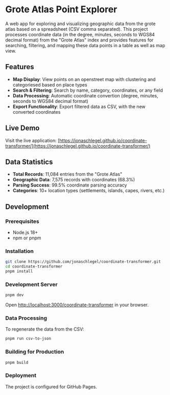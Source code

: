 # Grote Atlas Point Explorer

A web app for exploring and visualizing geographic data from the grote atlas based on a spreadsheet (CSV comma separated). This project processes coordinate data (in the degree, minutes, seconds to WGS84 decimal format) from the "Grote Atlas" index and provides features for searching, filtering, and mapping these data points in a table as well as map view.

## Features

- **Map Display**: View points on an openstreet map with clustering and categoriesed based on place types
- **Search & Filtering**: Search by name, category, coordinates, or any field
- **Data Processing**: Automatic coordinate convertion (degree, minutes, seconds to WGS84 decimal format)
- **Export Functionality**: Export filtered data as CSV, with the new converted coordinates

## Live Demo

Visit the live application: [https://jonaschlegel.github.io/coordinate-transformer/](https://jonaschlegel.github.io/coordinate-transformer/)

## Data Statistics

- **Total Records**: 11,084 entries from the "Grote Atlas"
- **Geographic Data**: 7,575 records with coordinates (68.3%)
- **Parsing Success**: 99.5% coordinate parsing accuracy
- **Categories**: 10+ location types (settlements, islands, capes, rivers, etc.)

## Development

### Prerequisites

- Node.js 18+
- npm or pnpm

### Installation

```bash
git clone https://github.com/jonaschlegel/coordinate-transformer.git
cd coordinate-transformer
pnpm install
```

### Development Server

```bash
pnpm dev
```

Open [http://localhost:3000/coordinate-transformer](http://localhost:3000/coordinate-transformer) in your browser.

### Data Processing

To regenerate the data from the CSV:

```bash
pnpm run csv-to-json
```

### Building for Production

```bash
pnpm build
```

### Deployment

The project is configured for GitHub Pages.
